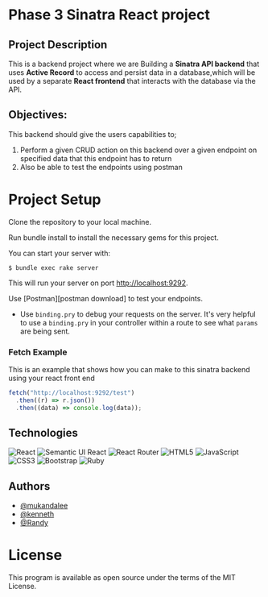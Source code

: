 # Phase 3 Sinatra React project

## Project Description

This is a backend project where we are Building a **Sinatra API backend** that uses **Active Record** to access and persist data in a database,which will be used
by a separate **React frontend** that interacts with the database via the API.

## Objectives:

This backend should give the users capabilities to;

1. Perform a given CRUD action on this backend over a given endpoint on specified data that this endpoint has to return
2. Also be able to test the endpoints using postman

# Project Setup

Clone the repository to your local machine.

Run bundle install to install the necessary gems for this project.

You can start your server with:

```console
$ bundle exec rake server
```

This will run your server on port
[http://localhost:9292](http://localhost:9292).

Use [Postman][postman download] to test your endpoints.

- Use `binding.pry` to debug your requests on the server. It's very helpful to use a
  `binding.pry` in your controller within a route to see what `params` are being
  sent.

### Fetch Example

This is an example that shows how you can make to this sinatra backend using your react front end

```js
fetch("http://localhost:9292/test")
  .then((r) => r.json())
  .then((data) => console.log(data));  
```

## Technologies
![React](https://img.shields.io/badge/react-%2320232a.svg?style=for-the-badge&logo=react&logoColor=%2361DAFB)
![Semantic UI React](https://img.shields.io/badge/Semantic%20UI%20React-%2335BDB2.svg?style=for-the-badge&logo=SemanticUIReact&logoColor=white)
![React Router](https://img.shields.io/badge/React_Router-CA4245?style=for-the-badge&logo=react-router&logoColor=white)
![HTML5](https://img.shields.io/badge/html5-%23E34F26.svg?style=for-the-badge&logo=html5&logoColor=white)
![JavaScript](https://img.shields.io/badge/javascript-%23323330.svg?style=for-the-badge&logo=javascript&logoColor=%23F7DF1E)
![CSS3](https://img.shields.io/badge/css3-%231572B6.svg?style=for-the-badge&logo=css3&logoColor=white)
![Bootstrap](https://img.shields.io/badge/bootstrap-%23563D7C.svg?style=for-the-badge&logo=bootstrap&logoColor=white)
![Ruby](https://img.shields.io/badge/ruby-%23CC342D.svg?style=for-the-badge&logo=ruby&logoColor=white)

## Authors

- [@mukandalee](https://github.com/mukandalee)
- [@kenneth](https://github.com/kenneth732)
- [@Randy](https://www.github.com/randy-04)

# License

This program is available as open source under the terms of the MIT License.

